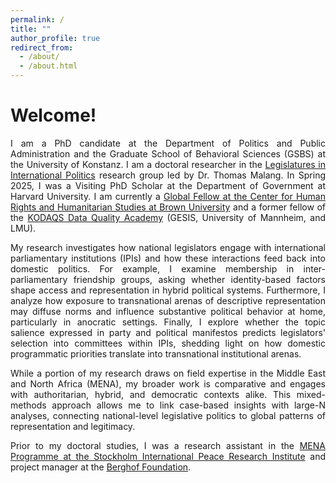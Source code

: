 ```yaml
---
permalink: /
title: ""
author_profile: true
redirect_from: 
  - /about/
  - /about.html
---
```

Welcome!
===============
<p style='text-align: justify;'> I am a PhD candidate at the Department of Politics and Public Administration and the Graduate School of Behavioral Sciences (GSBS) at the University of Konstanz. I am a doctoral researcher in the <a href="https://www.polver.uni-konstanz.de/en/malang0/">Legislatures in International Politics</a> research group led by Dr. Thomas Malang. In Spring 2025, I was a Visiting PhD Scholar at the Department of Government at Harvard University. I am currently a <a href="https://chrhs.watson.brown.edu/people/meray-maddah">Global Fellow at the Center for Human Rights and Humanitarian Studies at Brown University</a> and a former fellow of the <a href="https://www.gesis.org/en/gesis-training/kodaqs-academy">KODAQS Data Quality Academy</a> (GESIS, University of Mannheim, and LMU). </p>

<p style='text-align: justify;'> My research investigates how national legislators engage with international parliamentary institutions (IPIs) and how these interactions feed back into domestic politics. For example, I examine membership in inter-parliamentary friendship groups, asking whether identity-based factors shape access and representation in hybrid political systems. Furthermore, I analyze how exposure to transnational arenas of descriptive representation may diffuse norms and influence substantive political behavior at home, particularly in anocratic settings. Finally, I explore whether the topic salience expressed in party and political manifestos predicts legislators' selection into committees within IPIs, shedding light on how domestic programmatic priorities translate into transnational institutional arenas. </p>

<p style='text-align: justify;'> While a portion of my research draws on field expertise in the Middle East and North Africa (MENA), my broader work is comparative and engages with authoritarian, hybrid, and democratic contexts alike. This mixed-methods approach allows me to link case-based insights with large-N analyses, connecting national-level legislative politics to global patterns of representation and legitimacy. </p>

<p style='text-align: justify;'> Prior to my doctoral studies, I was a research assistant in the <a href="https://www.sipri.org/research/conflict-peace-and-security/middle-east-and-north-africa">MENA Programme at the Stockholm International Peace Research Institute</a> and project manager at the <a href="https://berghof-foundation.org/">Berghof Foundation</a>. </p>
